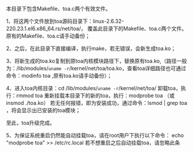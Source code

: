 本目录下包含Makefile、toa.c两个有效文件。

1、将这两个文件放到toa源码目录下：linux-2.6.32-220.23.1.el6.x86_64.rs/net/toa/，
 覆盖此目录下的Makefile、toa.c两个文件。原有的Makefile、toa.c请手动备份；

2、之后，在此目录下直接编译，执行make，若无错误，会新生成toa.ko；

3、将新生成的toa.ko复制到原toa内核模块路径下，替换原有toa.ko,（路径一般为：/lib/modules/`uname -r`/kernel/net/toa/toa.ko，查看toa详细路径也可通过命令：modinfo toa ,原有toa.ko请手动备份）；

4、进入toa内核目录：cd /lib/modules/`uname -r`/kernel/net/toa/
   卸载toa，执行：rmmod toa 
   重新挂载本目录下的新的toa，执行：modprobe toa   （或 insmod ./toa.ko）
   若无任何报错，即为安装成功，通过命令：lsmod | grep toa ，将会显示出已安装的toa模块；
   
至此，toa升级完成。

5、为保证系统重启仍然能自动挂载toa，请在root用户下执行以下命令：
   echo "modprobe toa" >> /etc/rc.local
   若不想重启之后自动挂载toa，请忽略此条
